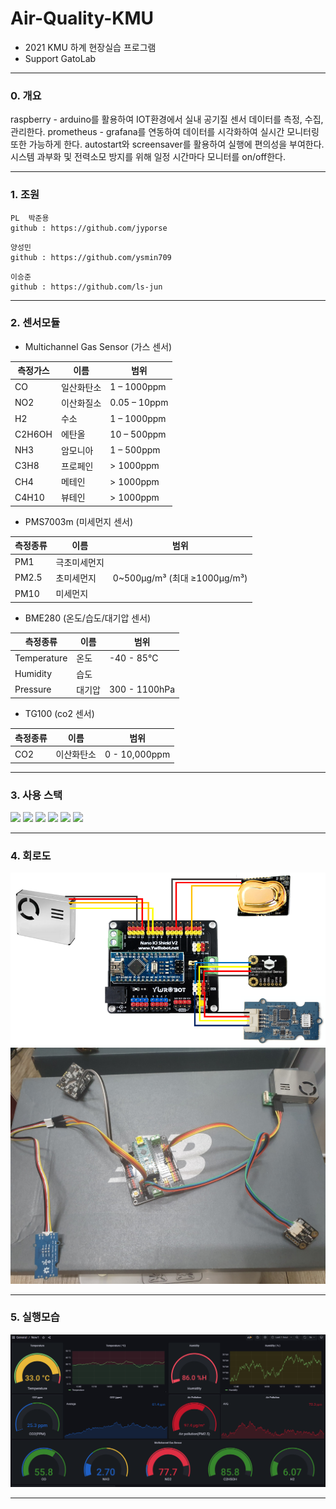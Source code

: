 # Air-Quality-KMU
- 2021 KMU 하계 현장실습 프로그램
- Support GatoLab

---

### 0. **개요**
raspberry - arduino를 활용하여 IOT환경에서 실내 공기질 센서 데이터를 측정, 수집, 관리한다.
prometheus - grafana를 연동하여 데이터를 시각화하여 실시간 모니터링 또한 가능하게 한다.
autostart와 screensaver를 활용하여 실행에 편의성을 부여한다.
시스템 과부화 및 전력소모 방지를 위해 일정 시간마다 모니터를 on/off한다.

---

### 1. 조원
```
PL  박준용
github : https://github.com/jyporse
```
```
양성민
github : https://github.com/ysmin709
```
```
이승준
github : https://github.com/ls-jun
```
---

### 2. 센서모듈
- Multichannel Gas Sensor (가스 센서)

| 측정가스 | 이름 | 범위 |
|---|---|---|
| CO |일산화탄소| 1 – 1000ppm |
| NO2 |이산화질소| 0.05 – 10ppm |
| H2 |수소| 1 – 1000ppm |
| C2H6OH |에탄올| 10 – 500ppm |
| NH3 |암모니아| 1 – 500ppm |
| C3H8 |프로페인| > 1000ppm |
| CH4 |메테인| > 1000ppm |
| C4H10 |뷰테인| > 1000ppm |

- PMS7003m    (미세먼지 센서)

| 측정종류 | 이름 | 범위 |
|---|---|---|
|PM1|극초미세먼지||
|PM2.5|초미세먼지|0~500μg/m³ (최대 ≥1000μg/m³)|
|PM10|미세먼지|

- BME280     (온도/습도/대기압 센서)

| 측정종류 | 이름 | 범위 |
|---|---|---|
|Temperature|온도|-40 - 85°C|
|Humidity|습도||
|Pressure|대기압|300 - 1100hPa|

- TG100     (co2 센서)

| 측정종류 | 이름 | 범위 |
|---|---|---|
|CO2|이산화탄소|0 - 10,000ppm|

---

### 3. 사용 스택
<img src="https://img.shields.io/badge/raspberry-A22846?style=for-the-badge&logo=RaspberryPi&logoColor=white"> <img src="https://img.shields.io/badge/Arduino-00979D?style=for-the-badge&logo=arduino&logoColor=white"> <img src="https://img.shields.io/badge/prometheus-E6522C?style=for-the-badge&logo=prometheus&logoColor=white"> <img src="https://img.shields.io/badge/grafana-F46800?style=for-the-badge&logo=grafana&logoColor=white">
<img src="https://img.shields.io/badge/python-3776AB?style=for-the-badge&logo=python&logoColor=white"> <img src="https://img.shields.io/badge/github-181717?style=for-the-badge&logo=github&logoColor=white">

---

### 4. 회로도
![회로도사진](./image/공기질_회로도.png)
![전체모습](./image/실내공기질_아두이노_.jpg)

---

### 5. 실행모습
![실행예시](./image/실행예시.png)

---
